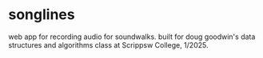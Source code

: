 # songlines
web app for recording audio for soundwalks. built for doug goodwin's data structures and algorithms class at Scrippsw College, 1/2025.
